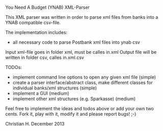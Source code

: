 You Need A Budget (YNAB) XML-Parser

This XML parser was written in order to parse xml files from banks into a YNAB compatible csv-file.

The implementation includes:
- all necessary code to parse Postbank xml files into ynab csv

Input xml-file goes in folder xml, must be calles in.xml
Output file will be written in folder csv, calles in.xml.csv

TODOs:
- implement command line options to open any given xml file (simple)
- create a parser interface/abstract class, make different classes for individual banks/xml structures (simple)
- implement a GUI (medium)
- implement other xml structures (e.g. Sparkasse) (medium)

Feel free to implement the ideas and todos above or add your own two cents. 
Fork it, play with it, modify it and please report bugs! ;-)

Christian H.
December 2013